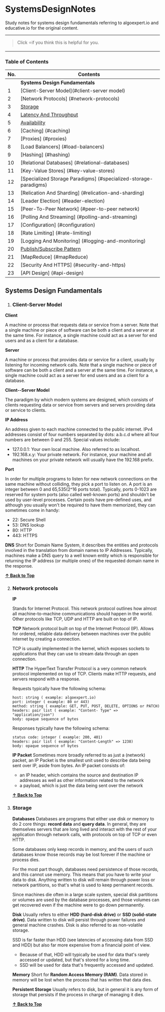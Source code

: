 # SystemsDesignNotes

Study notes for systems design fundamentals referring to algoexpert.io and educative.io for the original content.

---

> Click :star:if you think this is helpful for you.

---

### Table of Contents

| No. | Contents                                                         |
| --- | ---------------------------------------------------------------- |
|     | **Systems Design Fundamentals**                                  |
| 1   | [Client-Server Model](#client-server model)                      |
| 2   | [Network Protocols] (#network-protocols)                         |
| 3   | [Storage](#storage)                                              |
| 4   | [Latency And Throughput](#latency-and-throughput)                |
| 5   | [Availability](#availability)                                    |
| 6   | [Caching] (#caching)                                             |
| 7   | [Proxies] (#proxies)                                             |
| 8   | [Load Balancers] (#load-balancers)                               |
| 9   | [Hashing] (#hashing)                                             |
| 10  | [Relational Databases] (#relational-databases)                   |
| 11  | [Key-Value Stores] (#key-value-stores)                           |
| 12  | [Specialized Storage Paradigms] (#specialized-storage-paradigms) |
| 13  | [Relication And Sharding] (#relication-and-sharding)             |
| 14  | [Leader Election] (#leader-election)                             |
| 15  | [Peer-To-Peer Network] (#peer-to-peer network)                   |
| 16  | [Polling And Streaming] (#polling-and-streaming)                 |
| 17  | [Configuration] (#configuration)                                 |
| 18  | [Rate Limiting] (#rate-limiting)                                 |
| 19  | [Logging And Monitoring] (#logging-and-monitoring)               |
| 20  | [Publish/Subscribe Pattern](#publish-pattern-subscribe-pattern)  |
| 21  | [MapReduce] (#mapReduce)                                         |
| 22  | [Security And HTTPS] (#security-and-https)                       |
| 23  | [API Design] (#api-design)                                       |

## Systems Design Fundamentals

1. ### Client-Server Model

**Client**

A machine or process that requests data or service from a server.
Note that a single machine or piece of software can be both a client and a server at the same time. For instance, a single machine could act as a server for end users and as a client for a database.

**Server**

A machine or process that provides data or service for a client, usually by listening for incoming network calls.
Note that a single machine or piece of software can be both a client and a server at the same time. For instance, a single machine could act as a server for end users and as a client for a database.

**Client--Server Model**

The paradigm by which modern systems are designed, which consists of clients requesting data or service from servers and servers providing data or service to clients.

**IP Address**

An address given to each machine connected to the public internet. IPv4 addresses consist of four numbers separated by dots: a.b.c.d where all four numbers are between 0 and 255. Special values include:

-   127.0.0.1: Your own local machine. Also referred to as localhost.
-   192.168.x.y: Your private network. For instance, your machine and all machines on your private network will usually have the 192.168 prefix.

**Port**

In order for multiple programs to listen for new network connections on the same machine without colliding, they pick a port to listen on. A port is an integer between 0 and 65,535(2^16 ports total).
Typically, ports 0-1023 are reserved for system ports (also called well-known ports) and shouldn't be used by user-level processes. Certain posts have pre-defined uses, and although you usually won't be required to have them memorized, they can sometimes come in handy:

-   22: Secure Shell
-   53: DNS lookup
-   80: HTTP
-   443: HTTPS

**DNS**
Short for Domain Name System, it describes the entities and protocols involved in the translation from domain names to IP Addresses. Typically, machines make a DNS query to a well known entity which is responsible for returning the IP address (or multiple ones) of the requested domain name in the response.

**[↑ Back to Top](#table-of-contents)**

2. ### Network protocols

    **IP**

    Stands for Internet Protocol. This network protocol outlines how almost all machine-to-machine communications should happen in the world. Other protocols like TCP, UDP and HTTP are built on top of IP.

    **TCP**
    Network protocol built on top of the Internet Protocol (IP). Allows for ordered, reliable data delivery between machines over the public internet by creating a connection.

    TCP is usually implemented in the kernel, which exposes sockets to applications that they can use to stream data through an open connection.

    **HTTP**
    The HyperText Transfer Protocol is a very common network protocol implemented on top of TCP. Clients make HTTP requests, and servers respond with a response.

    Requests typically have the following schema:

    ```
    host: string ( example: algoexpert.io)
    port: integer ( example: 80 or 443)
    method: string ( example: GET, PUT, POST, DELETE, OPTIONS or PATCH)
    headers: pair list ( example: "Content- Type" => "application/json")
    body: opaque sequence of bytes

    ```

    Responses typically have the following schema:

    ```
    status code: integer ( example: 200, 401)
    headers: pair list ( example: "Content-Length" => 1238)
    body: opaque sequence of bytes

    ```

    **IP Packet**
    Sometimes more broadly referred to as just a (network) packet, an IP Packet is the smallest unit used to describe data being sent over IP, aside from bytes. An IP packet consists of:

    - an IP header, which contains the source and destination IP addresses as well as other information related to the network
    - a payload, which is just the data being sent over the network

    **[↑ Back to Top](#table-of-contents)**

3. ### Storage

    **Databases**
    Databases are programs that either use disk or memory to do 2 core things: **record data** and **query data**. In general, they are themselves servers that are long lived and interact with the rest of your application through network calls, with protocols on top of TCP or even HTTP.

    Some databases only keep records in memory, and the users of such databases know those records may be lost forever if the machine or process dies.

    For the most part though, databases need persistence of those records, and this cannot use memory. This means that you have to write your data to disk. Anything written to disk will remain through power loss or network partitions, so that's what is used to keep permanent records.

    Since machines die often in a large scale system, special disk partitions or volumes are used by the database processes, and those volumes can get recovered even if the machine were to go down permanently.

    **Disk**
    Usually refers to either **HDD (hard-disk drive)** or **SSD (solid-state drive)**. Data written to disk will persist through power failures and general machine crashes.
    Disk is also referred to as non-volatile storage.

    SSD is far faster than HDD (see latencies of accessing data from SSD and HDD) but also far more expensive from a financial point of view.

    - Because of that, HDD will typically be used for data that's rarely accessed or updated, but that's stored for a long time.
    - SSD will be used for data that's frequently accessed and updated.

    **Memory**
    Short for **Random Access Memory (RAM)**.
    Data stored in memory will be lost when the process that has written that data dies.

    **Persistent Storage**
    Usually refers to disk, but in general it is any form of storage that persists if the process in charge of managing it dies.

    **[↑ Back to Top](#table-of-contents)**
